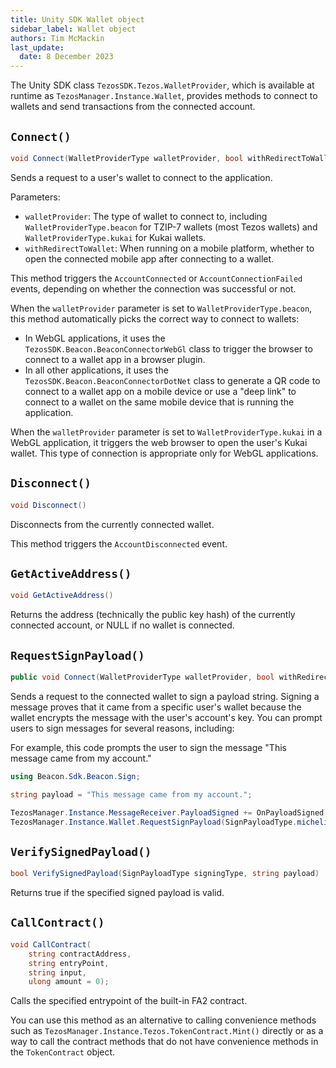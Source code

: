 ```yaml
---
title: Unity SDK Wallet object
sidebar_label: Wallet object
authors: Tim McMackin
last_update:
  date: 8 December 2023
---
```


The Unity SDK class `TezosSDK.Tezos.WalletProvider`, which is available at runtime as `TezosManager.Instance.Wallet`, provides methods to connect to wallets and send transactions from the connected account.

## `Connect()`

```csharp
void Connect(WalletProviderType walletProvider, bool withRedirectToWallet)
```

Sends a request to a user's wallet to connect to the application.

Parameters:

  - `walletProvider`: The type of wallet to connect to, including `WalletProviderType.beacon` for TZIP-7 wallets (most Tezos wallets) and `WalletProviderType.kukai` for Kukai wallets.
  - `withRedirectToWallet`: When running on a mobile platform, whether to open the connected mobile app after connecting to a wallet.

This method triggers the `AccountConnected` or `AccountConnectionFailed` events, depending on whether the connection was successful or not.

When the `walletProvider` parameter is set to `WalletProviderType.beacon`, this method automatically picks the correct way to connect to wallets:

- In WebGL applications, it uses the `TezosSDK.Beacon.BeaconConnectorWebGl` class to trigger the browser to connect to a wallet app in a browser plugin.
- In all other applications, it uses the `TezosSDK.Beacon.BeaconConnectorDotNet` class to generate a QR code to connect to a wallet app on a mobile device or use a "deep link" to connect to a wallet on the same mobile device that is running the application.

When the `walletProvider` parameter is set to `WalletProviderType.kukai` in a WebGL application, it triggers the web browser to open the user's Kukai wallet.
This type of connection is appropriate only for WebGL applications.

<!-- TODO
There's a lot more to connections, as described in https://opentezos.com/gaming/unity-sdk/api-documentation/#iwalletproviderconnect.
Need to work out what's relevant here and what should go in a topic on connecting to wallets.

What happens with the redirect param?

Update: Per Berk, there are only these two ways of connecting now.
Update, no, it appears we still have qr code, deep link (beacon), and social (kukai)
Need to verify how the WalletProviderType.kukai works
-->

## `Disconnect()`

```csharp
void Disconnect()
```

Disconnects from the currently connected wallet.

This method triggers the `AccountDisconnected` event.

## `GetActiveAddress()`

```csharp
void GetActiveAddress()
```

Returns the address (technically the public key hash) of the currently connected account, or NULL if no wallet is connected.

## `RequestSignPayload()`

```csharp
public void Connect(WalletProviderType walletProvider, bool withRedirectToWallet)
```

Sends a request to the connected wallet to sign a payload string.
Signing a message proves that it came from a specific user's wallet because the wallet encrypts the message with the user's account's key.
You can prompt users to sign messages for several reasons, including:

For example, this code prompts the user to sign the message "This message came from my account."

```csharp
using Beacon.Sdk.Beacon.Sign;

string payload = "This message came from my account.";

TezosManager.Instance.MessageReceiver.PayloadSigned += OnPayloadSigned;
TezosManager.Instance.Wallet.RequestSignPayload(SignPayloadType.micheline, payload);
```


## `VerifySignedPayload()`

```csharp
bool VerifySignedPayload(SignPayloadType signingType, string payload)
```

Returns true if the specified signed payload is valid.

## `CallContract()`

```csharp
void CallContract(
    string contractAddress,
    string entryPoint,
    string input,
    ulong amount = 0);
```

Calls the specified entrypoint of the built-in FA2 contract.

You can use this method as an alternative to calling convenience methods such as `TezosManager.Instance.Tezos.TokenContract.Mint()` directly or as a way to call the contract methods that do not have convenience methods in the `TokenContract` object.